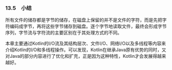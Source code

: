 ### 13.5　小结

所有文件的储存都是字节的储存，在磁盘上保留的并不是文件的字符，而是先把字符编码成字节，再将这些字节储存到磁盘。逐个字节地读取文件，最终会形成字节序列，字节流与字符流的主要区别在于其处理方式的不同。

本章主要通过Kotlin的I/O流及其结构层次、文件I/O、网络I/O以及多线程等内容来介绍Kotlin的I/O和多线程操作。可以发现，Kotlin在继承Java原有优势的同时，又对Java的部分内容进行了优化和扩充，正是因为这种特性，Kotlin才会发展得越来越好。




